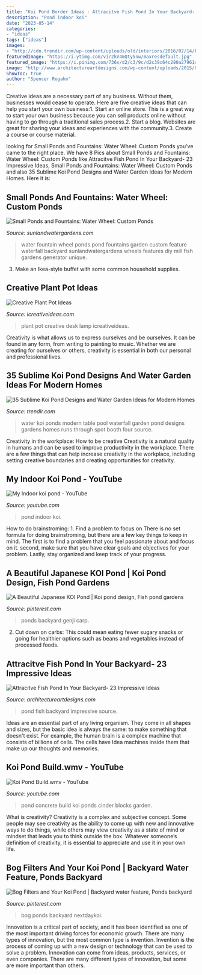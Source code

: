 ```yaml
---
title: "Koi Pond Border Ideas : Attracitve Fish Pond In Your Backyard- 23 Impressive Ideas"
description: "Pond indoor koi"
date: "2023-05-14"
categories:
- "ideas"
tags: ["ideas"]
images:
- "http://cdn.trendir.com/wp-content/uploads/old/interiors/2016/02/14/koi-ponds-and-water-gardens-for-modern-homes-25.jpg"
featuredImage: "https://i.ytimg.com/vi/2kV4mQty5nw/maxresdefault.jpg"
featured_image: "https://i.pinimg.com/736x/d2/c3/9c/d2c39c64c280a27961cb39607590fb9b.jpg"
image: "http://www.architectureartdesigns.com/wp-content/uploads/2015/05/1152-630x420.jpg"
ShowToc: true
author: "Spencer Rogahn"
---
```



Creative ideas are a necessary part of any business. Without them, businesses would cease to operate. Here are five creative ideas that can help you start your own business:1. Start an online store. This is a great way to start your own business because you can sell products online without having to go through a traditional sales process.2. Start a blog. Websites are great for sharing your ideas and experiences with the community.3. Create a course or course material.

	

		
looking for Small Ponds and Fountains: Water Wheel: Custom Ponds you've came to the right place. We have 8 Pics about Small Ponds and Fountains: Water Wheel: Custom Ponds like Attracitve Fish Pond In Your Backyard- 23 Impressive Ideas, Small Ponds and Fountains: Water Wheel: Custom Ponds and also 35 Sublime Koi Pond Designs and Water Garden Ideas for Modern Homes. Here it is:
		
    
## Small Ponds And Fountains: Water Wheel: Custom Ponds

<img loading=lazy src="https://sunlandwatergardens.com/wp-content/uploads/2013/06/Water_wheelwater-gardensmall-pond-ideaswater-fountain.jpg" onerror="this.onerror=null;this.src='https://tse1.mm.bing.net/th?id=OIP.K0kSOL25AzZW5echhPveWwAAAA&amp;pid=15.1';" alt="Small Ponds and Fountains: Water Wheel: Custom Ponds">

_Source: sunlandwatergardens.com_

>water fountain wheel ponds pond fountains garden custom feature waterfall backyard sunlandwatergardens wheels features diy mill fish gardens generator unique. 

	

3. Make an Ikea-style buffet with some common household supplies.

    
## Creative Plant Pot Ideas

<img loading=lazy src="http://www.icreativeideas.com/wp-content/uploads/2014/02/2.jpg" onerror="this.onerror=null;this.src='https://tse4.mm.bing.net/th?id=OIP.HxuKxmxxl4wC4spQX3wpbQHaKy&amp;pid=15.1';" alt="Creative Plant Pot Ideas">

_Source: icreativeideas.com_

>plant pot creative desk lamp icreativeideas. 

	

Creativity is what allows us to express ourselves and be ourselves. It can be found in any form, from writing to painting to music. Whether we are creating for ourselves or others, creativity is essential in both our personal and professional lives.

    
## 35 Sublime Koi Pond Designs And Water Garden Ideas For Modern Homes

<img loading=lazy src="http://cdn.trendir.com/wp-content/uploads/old/interiors/2016/02/14/koi-ponds-and-water-gardens-for-modern-homes-25.jpg" onerror="this.onerror=null;this.src='https://tse2.mm.bing.net/th?id=OIP.MTkxjGVRU0TuYkmlc6IN6QHaKu&amp;pid=15.1';" alt="35 Sublime Koi Pond Designs and Water Garden Ideas for Modern Homes">

_Source: trendir.com_

>water koi ponds modern table pool waterfall garden pond designs gardens homes runs through spot booth four source. 

	

Creativity in the workplace: How to be creative
Creativity is a natural quality in humans and can be used to improve productivity in the workplace. There are a few things that can help increase creativity in the workplace, including setting creative boundaries and creating opportunities for creativity.

    
## My Indoor Koi Pond - YouTube

<img loading=lazy src="http://i.ytimg.com/vi/8XGfC_G7AeA/maxresdefault.jpg" onerror="this.onerror=null;this.src='https://tse1.mm.bing.net/th?id=OIP.zh_M7S_mRuBcK8OT9PbDywHaEK&amp;pid=15.1';" alt="My Indoor koi pond - YouTube">

_Source: youtube.com_

>pond indoor koi. 

	

How to do brainstroming: 1. Find a problem to focus on
There is no set formula for doing brainstroming, but there are a few key things to keep in mind. The first is to find a problem that you feel passionate about and focus on it. second, make sure that you have clear goals and objectives for your problem. Lastly, stay organized and keep track of your progress.

    
## A Beautiful Japanese KOI Pond | Koi Pond Design, Fish Pond Gardens

<img loading=lazy src="https://i.pinimg.com/736x/d2/c3/9c/d2c39c64c280a27961cb39607590fb9b.jpg" onerror="this.onerror=null;this.src='https://tse1.mm.bing.net/th?id=OIP.CZz4KBEPeJrG4eHlv_dD0AHaJ3&amp;pid=15.1';" alt="A Beautiful Japanese KOI Pond | Koi pond design, Fish pond gardens">

_Source: pinterest.com_

>ponds backyard genji carp. 

	

2. Cut down on carbs: This could mean eating fewer sugary snacks or going for healthier options such as beans and vegetables instead of processed foods.

    
## Attracitve Fish Pond In Your Backyard- 23 Impressive Ideas

<img loading=lazy src="http://www.architectureartdesigns.com/wp-content/uploads/2015/05/1152-630x420.jpg" onerror="this.onerror=null;this.src='https://tse1.mm.bing.net/th?id=OIP.Wx1Ko3OyM8vS63ZAD6luiQHaE8&amp;pid=15.1';" alt="Attracitve Fish Pond In Your Backyard- 23 Impressive Ideas">

_Source: architectureartdesigns.com_

>pond fish backyard impressive source. 

	

Ideas are an essential part of any living organism. They come in all shapes and sizes, but the basic idea is always the same: to make something that doesn't exist. For example, the human brain is a complex machine that consists of billions of cells. The cells have Idea machines inside them that make up our thoughts and memories.

    
## Koi Pond Build.wmv - YouTube

<img loading=lazy src="https://i.ytimg.com/vi/2kV4mQty5nw/maxresdefault.jpg" onerror="this.onerror=null;this.src='https://tse3.mm.bing.net/th?id=OIP.SN97sPs7mIb3WE_-qy8krgHaEK&amp;pid=15.1';" alt="Koi Pond Build.wmv - YouTube">

_Source: youtube.com_

>pond concrete build koi ponds cinder blocks garden. 

	

What is creativity?
Creativity is a complex and subjective concept. Some people may see creativity as the ability to come up with new and innovative ways to do things, while others may view creativity as a state of mind or mindset that leads you to think outside the box. Whatever someone’s definition of creativity, it is essential to appreciate and use it in your own life.

    
## Bog Filters And Your Koi Pond | Backyard Water Feature, Ponds Backyard

<img loading=lazy src="https://i.pinimg.com/736x/7e/55/73/7e557365bf64969715dfbdbef4e06497.jpg" onerror="this.onerror=null;this.src='https://tse1.mm.bing.net/th?id=OIP.Me99lbSLM2-b7U3TIKxvxQHaHa&amp;pid=15.1';" alt="Bog Filters and Your Koi Pond | Backyard water feature, Ponds backyard">

_Source: pinterest.com_

>bog ponds backyard nextdaykoi. 

	

Innovation is a critical part of society, and it has been identified as one of the most important driving forces for economic growth. There are many types of innovation, but the most common type is invention. Invention is the process of coming up with a new design or technology that can be used to solve a problem. Innovation can come from ideas, products, services, or even companies. There are many different types of innovation, but some are more important than others.

